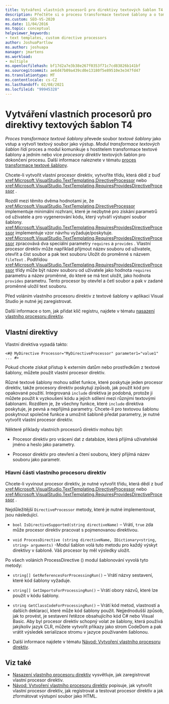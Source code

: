 ```yaml
---
title: Vytváření vlastních procesorů pro direktivy textových šablon T4
description: Přečtěte si o procesu transformace textové šablony a o tom, jak vytvořit vlastní procesor směrnice textové šablony T4.
ms.custom: SEO-VS-2020
ms.date: 11/04/2016
ms.topic: conceptual
helpviewer_keywords:
- text templates, custom directive processors
author: JoshuaPartlow
ms.author: joshuapa
manager: jmartens
ms.workload:
- multiple
ms.openlocfilehash: bf17d2a7e3b38e267f0353f71c7cd83826b141bf
ms.sourcegitcommit: ae6d47b09a439cd0e13180f5e89510e3e347fd47
ms.translationtype: MT
ms.contentlocale: cs-CZ
ms.lasthandoff: 02/08/2021
ms.locfileid: "99945328"
---
```

# <a name="create-custom-t4-text-template-directive-processors"></a>Vytváření vlastních procesorů pro direktivy textových šablon T4

*Proces transformace textové šablony* převede soubor *textové šablony* jako vstup a vytvoří textový soubor jako výstup. *Modul transformace textových šablon* řídí proces a modul komunikuje s hostitelem transformace textové šablony a jedním nebo více *procesory direktiv* textových šablon pro dokončení procesu. Další informace naleznete v tématu [proces transformace textové šablony](../modeling/the-text-template-transformation-process.md).

Chcete-li vytvořit vlastní procesor direktiv, vytvoříte třídu, která dědí z buď <xref:Microsoft.VisualStudio.TextTemplating.DirectiveProcessor> nebo <xref:Microsoft.VisualStudio.TextTemplating.RequiresProvidesDirectiveProcessor> .

Rozdíl mezi těmito dvěma hodnotami je, že <xref:Microsoft.VisualStudio.TextTemplating.DirectiveProcessor> implementuje minimální rozhraní, které je nezbytné pro získání parametrů od uživatele a pro vygenerování kódu, který vytváří výstupní soubor šablony. <xref:Microsoft.VisualStudio.TextTemplating.RequiresProvidesDirectiveProcessor> implementuje vzor návrhu vyžaduje/poskytuje. <xref:Microsoft.VisualStudio.TextTemplating.RequiresProvidesDirectiveProcessor> zpracovává dva speciální parametry `requires` a `provides` .  Vlastní procesor direktiv může například přijmout název souboru od uživatele, otevřít a číst soubor a pak text souboru Uložit do proměnné s názvem `fileText` . Podtřídou <xref:Microsoft.VisualStudio.TextTemplating.RequiresProvidesDirectiveProcessor> třídy může být název souboru od uživatele jako hodnota `requires` parametru a název proměnné, do které se má text uložit, jako hodnota `provides` parametru. Tento procesor by otevřel a četl soubor a pak v zadané proměnné uložil text souboru.

Před voláním vlastního procesoru direktiv z textové šablony v aplikaci Visual Studio je nutné jej zaregistrovat.

Další informace o tom, jak přidat klíč registru, najdete v tématu [nasazení vlastního procesoru direktiv](../modeling/deploying-a-custom-directive-processor.md).

## <a name="custom-directives"></a>Vlastní direktivy

Vlastní direktiva vypadá takto:

`<#@ MyDirective Processor="MyDirectiveProcessor" parameter1="value1" ... #>`

Pokud chcete získat přístup k externím datům nebo prostředkům z textové šablony, můžete použít vlastní procesor direktiv.

Různé textové šablony mohou sdílet funkce, které poskytuje jeden procesor direktiv, takže procesory direktiv poskytují způsob, jak použít kód pro opakované použití. Integrovaná `include` direktiva je podobná, protože ji můžete použít k vyzkoušení kódu a jejich sdílení mezi různými textovými šablonami. Rozdílem je, že všechny funkce, které `include` direktiva poskytuje, je pevná a nepřijímá parametry. Chcete-li pro textovou šablonu poskytnout společné funkce a umožnit šabloně předat parametry, je nutné vytvořit vlastní procesor direktiv.

Některé příklady vlastních procesorů direktiv mohou být:

- Procesor direktiv pro vrácení dat z databáze, která přijímá uživatelské jméno a heslo jako parametry.

- Procesor direktiv pro otevření a čtení souboru, který přijímá název souboru jako parametr.

### <a name="principal-parts-of-a-custom-directive-processor"></a>Hlavní části vlastního procesoru direktiv

Chcete-li vyvinout procesor direktiv, je nutné vytvořit třídu, která dědí z buď <xref:Microsoft.VisualStudio.TextTemplating.DirectiveProcessor> nebo <xref:Microsoft.VisualStudio.TextTemplating.RequiresProvidesDirectiveProcessor> .

Nejdůležitější `DirectiveProcessor` metody, které je nutné implementovat, jsou následující.

- `bool IsDirectiveSupported(string directiveName)` – Vrátí, `true` zda může procesor direktiv pracovat s pojmenovanou direktivou.

- `void ProcessDirective (string directiveName, IDictionary<string, string> arguments)` -Modul šablon volá tuto metodu pro každý výskyt direktivy v šabloně. Váš procesor by měl výsledky uložit.

Po všech voláních ProcessDirective () modul šablonování vyvolá tyto metody:

- `string[] GetReferencesForProcessingRun()` – Vrátí názvy sestavení, které kód šablony vyžaduje.

- `string[] GetImportsForProcessingRun()` – Vrátí obory názvů, které lze použít v kódu šablony.

- `string GetClassCodeForProcessingRun()` – Vrátí kód metod, vlastností a dalších deklarací, které může kód šablony použít. Nejjednodušší způsob, jak to provést, je sestavení řetězce obsahujícího kód C# nebo Visual Basic. Aby byl procesor direktiv schopný volat ze šablony, která používá jakýkoliv jazyk CLR, můžete vytvořit příkazy jako strom CodeDom a pak vrátit výsledek serializace stromu v jazyce používaném šablonou.

- Další informace najdete v tématu [Návod: Vytvoření vlastního procesoru direktiv](../modeling/walkthrough-creating-a-custom-directive-processor.md).

## <a name="see-also"></a>Viz také

- [Nasazení vlastního procesoru direktiv](../modeling/deploying-a-custom-directive-processor.md) vysvětluje, jak zaregistrovat vlastní procesor direktiv.
- [Návod: Vytvoření vlastního procesoru direktiv](../modeling/walkthrough-creating-a-custom-directive-processor.md) popisuje, jak vytvořit vlastní procesor direktiv, jak registrovat a testovat procesor direktiv a jak zformátovat výstupní soubor jako HTML.
